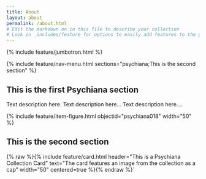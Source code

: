```yaml
---
title: About
layout: about
permalink: /about.html
# Edit the markdown on in this file to describe your collection
# Look in _includes/feature for options to easily add features to the page
---
```


{% include feature/jumbotron.html %}

{% include feature/nav-menu.html sections="psychiana;This is the second section" %}

## This is the first Psychiana section

Text description here. 
Text description here... 
Text description here....

{% include feature/item-figure.html objectid="psychiana018" width="50" %}

## This is the second section

{% raw %}{% include feature/card.html header="This is a Psychiana Collection Card" text="The card features an image from the collection as a cap" width="50" centered=true %}{% endraw %}`

